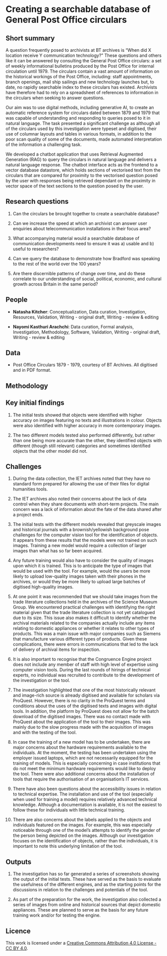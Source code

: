 # Creating a searchable database of General Post Office circulars

## Short summary
A question frequently posed to archivists at BT archives is “When did X location receive Y communication technology?” These questions and others like it can be answered by consulting the General Post Office circulars: a set of weekly informational bulletins produced by the Post Office for internal circulation until 1979. The circulars contain a vast amount of information on the historical workings of the Post Office, including: staff appointments, branch openings, mail ship sailings and new technology launches but, to date, no rapidly searchable index to these circulars has existed. Archivists have therefore had to rely on a spreadsheet of references to information in the circulars when seeking to answer questions. 

Our aim was to use digital methods, including generative AI, to create an automatic reference system for circulars dated between 1879 and 1979 that was capable of understanding and responding to queries posed to it in natural language. The task presented a significant challenge as although all of the circulars used by this investigation were typeset and digitised, their use of columnar layouts and tables in various formats, in addition to the poor scan quality of some of the documents, made automated interpretation of the information a challenging task. 

We developed a chatbot application that uses Retrieval Augmented Generation (RAG) to query the circulars in natural language and delivers a natural language response. The chatbot interface acts as the frontend to a vector database datastore, which holds sections of vectorised text from the circulars that are compared for proximity to the vectorised question posed by the user with responses being retrieved dependant on the proximity in vector space of the text sections to the question posed by the user. 


## Research questions

1) Can the circulars be brought together to create a searchable database?
   
2) Can we increase the speed at which an archivist can answer user enquiries about telecommunication installations in their focus area?

3) What accompanying material would a searchable database of communication developments need to ensure it was a) usable and b) useful to researchers?
   
4) Can we query the database to demonstrate how Bradford was speaking to the rest of the world over the 100 years?
   
5) Are there discernible patterns of change over time, and do these correlate to our understanding of social, political, economic, and cultural growth across Britain in the same period?



## People 

- **Natasha Kitcher**: Conceptualization, Data curation, Investigation, Resources, Validation, Writing - original draft, Writing - review & editing 

- **Nayomi Kasthuri Arachchi**: Data curation, Formal analysis, Investigation, Methodology, Software, Validation, Writing - original draft, Writing - review & editing



## Data
- Post Office Circulars 1879 - 1979, courtesy of BT Archives. All digitised and in PDF format.  


## Methodology



## Key initial findings
1)	The initial tests showed that objects were identified with higher accuracy on images featuring no texts and illustrations in colour. Objects were also identified with higher accuracy in more contemporary images. 

2)	The two different models tested also performed differently, but rather than one being more accurate than the other, they identified objects with different (though still relevant) categories and sometimes identified objects that the other model did not.

## Challenges
1)	During the data collection, the IET archives noted that they have no standard form prepared for allowing the use of their files for digital humanities tools.

2)	The IET archives also noted their concerns about the lack of data control when they share documents with short-term projects. The main concern was a lack of information about the fate of the data shared after a project ends. 

3)	The initial tests with the different models revealed that greyscale images and historical journals with a brownish/yellowish background pose challenges for the computer vision tool for the identification of objects. It appears from these results that the models were not trained on such images. Training a new model would require a collection of larger images than what has so far been acquired. 

4)	Any future training would also have to consider the quality of images upon which it is trained. This is to anticipate the type of images that would be used with the tool. For example, would the users be more likely to upload low-quality images taken with their phones in the archives, or would they be more likely to upload large batches of digitised high-quality images. 

5)	At one point it was recommended that we should take images from the trade literature collections held in the archives of the Science Museum Group. We encountered practical challenges with identifying the right material given that the trade literature collection is not yet catalogued due to its size. This issue also makes it difficult to identify whether the archival materials related to the companies actually include any items relating to domestic appliances or whether it relates to other types of products. This was a main issue with major companies such as Siemens that manufacture various different types of products. Given these complications, there were errors in communications that led to the lack of delivery of archival items for inspection.

6)	It is also important to recognise that the Congruence Engine project does not include any member of staff with high level of expertise using computer vision tools. During the last rounds of hirings of technical experts, no individual was recruited to contribute to the development of the investigation or the tool.

7)	The investigation highlighted that one of the most historically relevant and image-rich source is already digitised and available for scholars via ProQuest. However, there is no clarity in the ProQuest terms and conditions about the uses of the digitised texts and images with digital tools. In addition, the platform by ProQuest does not allow for the batch download of the digitised images. There was no contact made with ProQuest about the application of the tool to their images. This was mainly due to the slow progress made with the acquisition of images and with the testing of the tool. 

8)	In case the training of a new model has to be undertaken, there are major concerns about the hardware requirements available to the individuals. At the moment, the testing has been undertaken using the employer issued laptops, which are not necessarily equipped for the training of models. This is especially concerning in case institutions that do not meet the minimum hardware requirements would like to deploy the tool. There were also additional concerns about the installation of tools that require the authorisation of an organisation’s IT services.

9)	There have also been questions about the accessibility issues in relation to technical expertise. The installation and use of the tool (especially when used for training a model) requires relatively advanced technical knowledge. Although a documentation is available, it is not the easiest to follow these for individuals with little technical training.

10)	There are also concerns about the labels applied to the objects and individuals featured on the images. For example, this was especially noticeable through one of the model’s attempts to identify the gender of the person being depicted on the images. Although our investigation focuses on the identification of objects, rather than the individuals, it is important to note this underlying limitation of the tool. 

## Outputs
1)	The investigation has so far generated a series of screenshots showing the output of the initial tests. These have served as the basis to evaluate the usefulness of the different engines, and as the starting points for the discussions in relation to the challenges and potentials of the tool.

2)	As part of the preparation for the work, the investigation also collected a series of images from online and historical sources that depict domestic appliances. These are planned to serve as the basis for any future training work and/or for testing the engine.


## Licence 
This work is licensed under a [Creative Commons Attribution 4.0 License - CC BY 4.0](https://creativecommons.org/licenses/by/4.0/).
